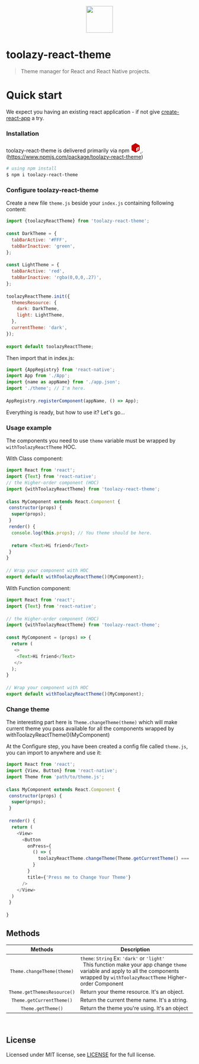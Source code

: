 <p align="center">
  <img src="img/zoom.png" width=72 height=72>
</p>

# toolazy-react-theme
> Theme manager for React and React Native projects.

# Quick start
We expect you having an existing react application - if not give [create-react-app](https://github.com/facebook/create-react-app) a try.

### Installation
toolazy-react-theme is delivered primarily via npm
<a href="https://www.npmjs.com/package/toolazy-react-theme">
  <img src="assets/images/npm.png" width=25 height=25>
</a>.
(<https://www.npmjs.com/package/toolazy-react-theme>)
```sh
# using npm install
$ npm i toolazy-react-theme
```
### Configure toolazy-react-theme
Create a new file ```theme.js``` beside your ```index.js``` containing following content:
```js
import {toolazyReactTheme} from 'toolazy-react-theme';

const DarkTheme = {
  tabBarActive: '#FFF',
  tabBarInactive: 'green',
};

const LightTheme = {
  tabBarActive: 'red',
  tabBarInactive: 'rgba(0,0,0,.27)',
};

toolazyReactTheme.init({
  themesResource: {
    dark: DarkTheme,
    light: LightTheme,
  },
  currentTheme: 'dark',
});

export default toolazyReactTheme;
```
Then import that in index.js:
```js
import {AppRegistry} from 'react-native';
import App from './App';
import {name as appName} from './app.json';
import './theme'; // I'm here.

AppRegistry.registerComponent(appName, () => App);
```
Everything is ready, but how to use it? Let's go...

### Usage example
The components you need to use `theme` variable must be wrapped by `withToolazyReactTheme` HOC.

With Class component:
```js
import React from 'react';
import {Text} from 'react-native';
// the Higher-order component (HOC)
import {withToolazyReactTheme} from 'toolazy-react-theme';

class MyComponent extends React.Component {
 constructor(props) {
  super(props);
 }
 render() {
  console.log(this.props); // You theme should be here.
  
  return <Text>Hi friend</Text>
 }
}

// Wrap your component with HOC
export default withToolazyReactTheme()(MyComponent);
```

With Function component:
```js
import React from 'react';
import {Text} from 'react-native';

// the Higher-order component (HOC)
import {withToolazyReactTheme} from 'toolazy-react-theme';

const MyComponent = (props) => {
  return (
   <>
    <Text>Hi friend</Text>
   </>
  );
}

// Wrap your component with HOC
export default withToolazyReactTheme()(MyComponent);
```

### Change theme
The interesting part here is ```Theme.changeTheme(theme)``` which will make current theme you pass available for all the components wrapped by withToolazyReactTheme()(MyComponent)

At the Configure step, you have been created a config file called ```theme.js```, you can import to anywhere and use it:
```js
import React from 'react';
import {View, Button} from 'react-native';
import Theme from 'path/to/theme.js';

class MyComponent extends React.Component {
 constructor(props) {
  super(props);
 }
 
 render() {
  return (
    <View>
      <Button 
        onPress={
          () => {
            toolazyReactTheme.changeTheme(Theme.getCurrentTheme() === 'light'? 'dark' : 'light');
          }
        } 
        title={'Press me to Change Your Theme'} 
      />
    </View>
  )
 }
 
}
```

## Methods

| Methods | Description |
| :---: | --- |
| `Theme.changeTheme(theme)` | `theme`: `String` Ex: `'dark'` or `'light'`<br/> &nbsp; This function make your app change `theme` variable and apply to all the components wrapped by `withToolazyReactTheme` Higher-order Component |
| `Theme.getThemesResource()` | Return your theme resource. It's an object. |
| `Theme.getCurrentTheme()` | Return the current theme name. It's a string. |
| `Theme.getTheme()` | Return the theme you're using. It's an object |


&nbsp;
&nbsp;
&nbsp;

## License
Licensed under MIT license, see [LICENSE](https://github.com/Viet27th/toolazy-react-theme/blob/master/LICENSE) for the full license.

<!-- Markdown link & img dfn's -->
[represent-npm-image]: img/npm.png
[represent-npm-url]: https://www.npmjs.com/package/toolazy-react-theme